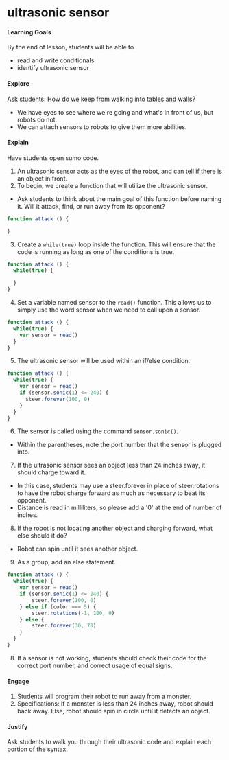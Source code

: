 # ultrasonic sensor

#### Learning Goals
By the end of lesson, students will be able to
* read and write conditionals
* identify ultrasonic sensor

#### Explore
Ask students: How do we keep from walking into tables and walls?
  + We have eyes to see where we're going and what's in front of us, but robots do not.
  + We can attach sensors to robots to give them more abilities.

#### Explain
Have students open sumo code.

1. An ultrasonic sensor acts as the eyes of the robot, and can tell if there is an object in front.
2. To begin, we create a function that will utilize the ultrasonic sensor.
  + Ask students to think about the main goal of this function before naming it. Will it attack, find, or run away from its opponent?
```js
function attack () {

}
```

3. Create a ```while(true)``` loop inside the function. This will ensure that the code is running as long as one of the conditions is true.
```js
function attack () {
  while(true) {

  }
}
```

4. Set a variable named sensor to the ```read()``` function. This allows us to simply use the word sensor when we need to call upon a sensor.
```js
function attack () {
  while(true) {
    var sensor = read()
  }
}
```

5. The ultrasonic sensor will be used within an if/else condition.
```js
function attack () {
  while(true) {
    var sensor = read()
    if (sensor.sonic(1) <= 240) {
      steer.forever(100, 0)
    }
  }
}
```

6. The sensor is called using the command ```sensor.sonic()```.
  + Within the parentheses, note the port number that the sensor is plugged into.
7. If the ultrasonic sensor sees an object less than 24 inches away, it should charge toward it.
  + In this case, students may use a steer.forever in place of steer.rotations to have the robot charge forward as much as necessary to beat its opponent.
  + Distance is read in milliliters, so please add a '0' at the end of number of inches.
8. If the robot is not locating another object and charging forward, what else should it do?
  + Robot can spin until it sees another object.
9. As a group, add an else statement.
```js
function attack () {
  while(true) {
    var sensor = read()
    if (sensor.sonic(1) <= 240) {
        steer.forever(100, 0)
    } else if (color === 5) {
        steer.rotations(-1, 100, 0)
    } else {
        steer.forever(30, 70)
    }
  }
}
```

8. If a sensor is not working, students should check their code for the correct port number, and correct usage of equal signs.


#### Engage
1. Students will program their robot to run away from a monster.
2. Specifications: If a monster is less than 24 inches away, robot should back away. Else, robot should spin in circle until it detects an object.  

#### Justify
Ask students to walk you through their ultrasonic code and explain each portion of the syntax.
